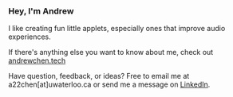 ### Hey, I'm Andrew

I like creating fun little applets, especially ones that improve audio experiences. 

If there's anything else you want to know about me, check out [andrewchen.tech](https://andrewchen.tech)

Have question, feedback, or ideas? Free to email me at a22chen[at]uwaterloo.ca or send me a message on [LinkedIn](https://www.linkedin.com/in/anyuan-chen/).
    
         
 
   
       
   
   
